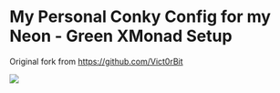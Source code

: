 # My Personal Conky Config for my Neon - Green XMonad Setup  #

Original fork from https://github.com/Vict0rBit 


![](https://github.com/steven887/dotfiles/blob/main/.config/conky/image/screenshoot.png)
